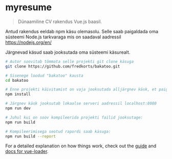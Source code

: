 # myresume

> Dünaamiline CV rakendus Vue.js baasil.

Antud rakendus eeldab npm käsu olemasolu. Selle saab paigaldada oma süsteemi Node.js tarkvaraga mis on saadaval aadressil https://nodejs.org/en/

Järgnevad käsud saab jooksutada oma süsteemi käsurealt.


``` bash
# Autor soovitab tõmmata selle projekti git clone käsuga
git clone https://github.com/fredkorts/bakatoo.git

# Sisenege loodud "bakatoo" kausta
cd bakatoo

# Enne projekti käivitamist on vaja jooksutada alljärgnev käsk, et paigaldada kõik projektiga seotud paketid.
npm install

# Järgnev käsk jooksutab lokaalse serveri aadressil localhost:8080
npm run dev

# Juhul kui on soov kompileerida projekti failid jooksutage:
npm run build

# Kompileerimisega seotud rapordi saab käsuga:
npm run build --report
```

For a detailed explanation on how things work, check out the [guide](http://vuejs-templates.github.io/webpack/) and [docs for vue-loader](http://vuejs.github.io/vue-loader).
